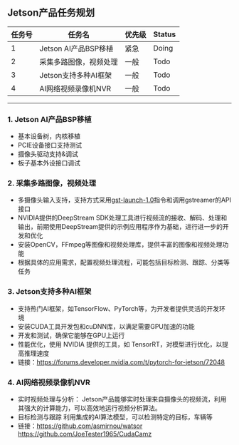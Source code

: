 ﻿## Jetson产品任务规划
| 任务号 |任务名|优先级| Status |
| -- | -- | -- | -- |
|1| Jetson AI产品BSP移植 | 紧急 | Doing | |
|2| 采集多路图像，视频处理 | 一般 | Todo | |
|3| Jetson支持多种AI框架 | 一般 | Todo | |
|4| AI网络视频录像机NVR | 一般 | Todo | |

---

### 1. Jetson AI产品BSP移植
- 基本设备树，内核移植     
- PCIE设备接口支持测试  
- 摄像头驱动支持&调试
- 板子基本外设接口调试

### 2. 采集多路图像，视频处理
- 多摄像头输入支持，支持方式采用[gst-launch-1.0](./gst-launch-1.0测试录制视频命令集合.md)指令和调用gstreamer的API接口
- NVIDIA提供的DeepStream SDK处理工具进行视频流的接收、解码、处理和输出，前期使用DeepStream提供的示例应用程序作为基础，进行进一步的开发和优化
- 安装OpenCV，FFmpeg等图像和视频处理库，提供丰富的图像和视频处理功能
- 根据具体的应用需求，配置视频处理流程，可能包括目标检测、跟踪、分类等任务

### 3. Jetson支持多种AI框架
- 支持热门AI框架，如TensorFlow、PyTorch等，为开发者提供灵活的开发环境
- 安装CUDA工具开发包和cuDNN库，以满足需要GPU加速的功能
- 开发和测试，确保它能够在GPU上运行
- 性能优化，使用 NVIDIA 提供的工具，如 TensorRT，对模型进行优化，以提高推理速度
- 链接：https://forums.developer.nvidia.com/t/pytorch-for-jetson/72048

### 4. AI网络视频录像机NVR
- 实时视频处理与分析：
	Jetson产品能够实时处理来自摄像头的视频流，利用其强大的计算能力，可以高效地运行视频分析算法。
- 目标检测与跟踪
	利用集成的AI算法模型，可以检测特定的目标，车辆等
- 链接：https://github.com/asmirnou/watsor 
	https://github.com/JoeTester1965/CudaCamz
